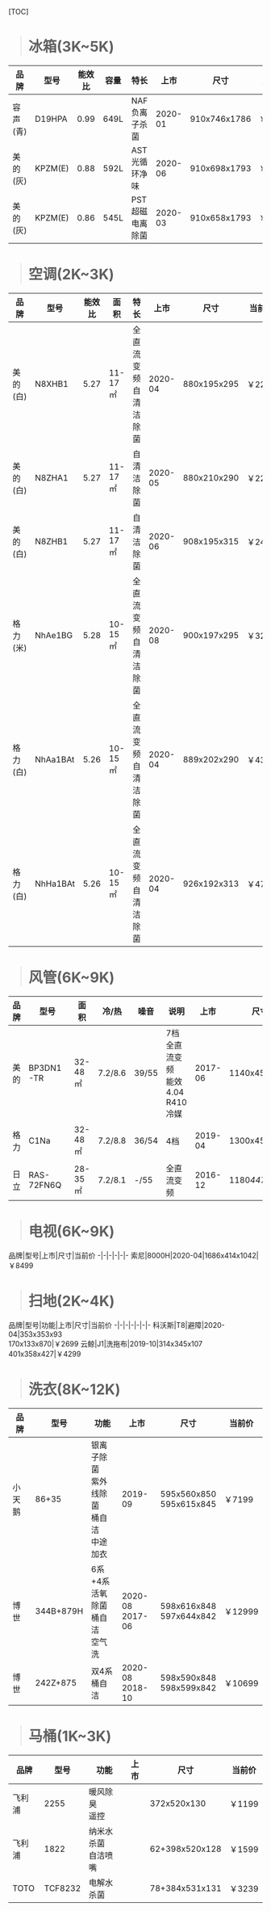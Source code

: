 [TOC]
> # 冰箱(3K~5K)
品牌|型号|能效比|容量|特长|上市|尺寸|当前价
-|-|-|-|-|-|-|-
容声(青)|D19HPA|0.99|649L|NAF负离子杀菌|2020-01|910x746x1786|￥3999
美的(灰)|KPZM(E)|0.88|592L|AST光循环净味|2020-06|910x698x1793|￥3999
美的(灰)|KPZM(E)|0.86|545L|PST超磁电离除菌|2020-03|910x658x1793|￥4499

> # 空调(2K~3K)
品牌|型号|能效比|面积|特长|上市|尺寸|当前价
-|-|-|-|-|-|-|-
美的(白)|N8XHB1|5.27|11-17㎡|全直流变频<br>自清洁除菌|2020-04|880x195x295|￥2299
美的(白)|N8ZHA1|5.27|11-17㎡|自清洁除菌|2020-05|880x210x290|￥2299
美的(白)|N8ZHB1|5.27|11-17㎡|自清洁除菌|2020-06|908x195x315|￥2499
格力(米)|NhAe1BG|5.28|10-15㎡|全直流变频<br>自清洁除菌|2020-08|900x197x295|￥3299
格力(白)|NhAa1BAt|5.26|10-15㎡|全直流变频<br>自清洁除菌|2020-04|889x202x290|￥4399
格力(白)|NhHa1BAt|5.26|10-15㎡|全直流变频<br>自清洁除菌|2020-04|926x192x313|￥4799

> # 风管(6K~9K)
品牌|型号|面积|冷/热|噪音|说明|上市|尺寸|当前价|安装费
-|-|-|-|-|-|-|-|-|-
美的|BP3DN1-TR|32-48㎡|7.2/8.6|39/55|7档<br>全直流变频<br>能效4.04<br>R410冷媒|2017-06|1140x450x210|￥7799|高空￥200<br>铜管￥100<br>风口￥20/10cm<br>线控<br>不锈钢支架￥170
格力|C1Na|32-48㎡|7.2/8.8|36/54|4档|2019-04|1300x450x200|￥7266|高空￥200<br> 铜管￥110/米
日立|RAS-72FN6Q|28-35㎡|7.2/8.1|-/55|全直流变频|2016-12|1180*447*192|8600~12000|铜管￥160/米

> # 电视(6K~9K)
品牌|型号|上市|尺寸|当前价
-|-|-|-|-|-
索尼|8000H|2020-04|1686x414x1042|￥8499

> # 扫地(2K~4K)
品牌|型号|功能|上市|尺寸|当前价
-|-|-|-|-|-|-
科沃斯|T8|避障|2020-04|353x353x93<br>170x133x870|￥2699
云鲸|J1|洗拖布|2019-10|314x345x107<br>401x358x427|￥4299

> # 洗衣(8K~12K)
品牌|型号|功能|上市|尺寸|当前价
-|-|-|-|-|-
小天鹅|86+35|银离子除菌<br>紫外线除菌<br>桶自洁<br>中途加衣|2019-09|595x560x850<br>595x615x845|￥7199
博世|344B+879H|6系+4系<br>活氧除菌<br>桶自洁<br>空气洗|2020-08<br>2017-06|598x616x848<br>597x644x842|￥12999
博世|242Z+875|双4系<br>桶自洁|2020-08<br>2018-10|598x590x848<br>598x599x842|￥10699

> # 马桶(1K~3K)
品牌|型号|功能|上市|尺寸|当前价
-|-|-|-|-|-
飞利浦|2255|暖风除臭<br>遥控||372x520x130|￥1199
飞利浦|1822|纳米水杀菌<br>自洁喷嘴||62+398x520x128|￥1599
TOTO|TCF8232|电解水杀菌||78+384x531x131|￥3239
